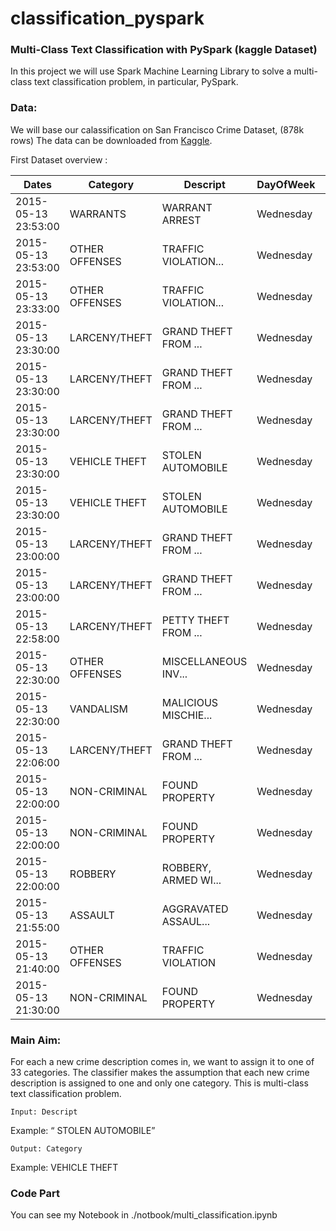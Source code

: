# classification_pyspark

### Multi-Class Text Classification with PySpark (kaggle Dataset)


In this project we will use Spark Machine Learning Library to solve a multi-class text classification problem, in particular, PySpark.

### Data:
We will base our calassification on San Francisco Crime Dataset, (878k rows) The data can be downloaded from [Kaggle](https://www.kaggle.com/c/sf-crime/data).

First Dataset overview : 


|              Dates|      Category|            Descript|DayOfWeek|PdDistrict|    Resolution|             Address|                  X|                 Y|
|-------------------|--------------|--------------------|---------|----------|--------------|--------------------|-------------------|------------------|
|2015-05-13 23:53:00|      WARRANTS|      WARRANT ARREST|Wednesday|  NORTHERN|ARREST, BOOKED|  OAK ST / LAGUNA ST|  -122.425891675136|  37.7745985956747|
|2015-05-13 23:53:00|OTHER OFFENSES|TRAFFIC VIOLATION...|Wednesday|  NORTHERN|ARREST, BOOKED|  OAK ST / LAGUNA ST|  -122.425891675136|  37.7745985956747|
|2015-05-13 23:33:00|OTHER OFFENSES|TRAFFIC VIOLATION...|Wednesday|  NORTHERN|ARREST, BOOKED|VANNESS AV / GREE...|   -122.42436302145|  37.8004143219856|
|2015-05-13 23:30:00| LARCENY/THEFT|GRAND THEFT FROM ...|Wednesday|  NORTHERN|          NONE|1500 Block of LOM...|-122.42699532676599| 37.80087263276921|
|2015-05-13 23:30:00| LARCENY/THEFT|GRAND THEFT FROM ...|Wednesday|      PARK|          NONE|100 Block of BROD...|  -122.438737622757|37.771541172057795|
|2015-05-13 23:30:00| LARCENY/THEFT|GRAND THEFT FROM ...|Wednesday| INGLESIDE|          NONE| 0 Block of TEDDY AV|-122.40325236121201|   37.713430704116|
|2015-05-13 23:30:00| VEHICLE THEFT|   STOLEN AUTOMOBILE|Wednesday| INGLESIDE|          NONE| AVALON AV / PERU AV|  -122.423326976668|  37.7251380403778|
|2015-05-13 23:30:00| VEHICLE THEFT|   STOLEN AUTOMOBILE|Wednesday|   BAYVIEW|          NONE|KIRKWOOD AV / DON...|  -122.371274317441|  37.7275640719518|
|2015-05-13 23:00:00| LARCENY/THEFT|GRAND THEFT FROM ...|Wednesday|  RICHMOND|          NONE|600 Block of 47TH AV|  -122.508194031117|37.776601260681204|
|2015-05-13 23:00:00| LARCENY/THEFT|GRAND THEFT FROM ...|Wednesday|   CENTRAL|          NONE|JEFFERSON ST / LE...|  -122.419087676747|  37.8078015516515|
|2015-05-13 22:58:00| LARCENY/THEFT|PETTY THEFT FROM ...|Wednesday|   CENTRAL|          NONE|JEFFERSON ST / LE...|  -122.419087676747|  37.8078015516515|
|2015-05-13 22:30:00|OTHER OFFENSES|MISCELLANEOUS INV...|Wednesday|   TARAVAL|          NONE|0 Block of ESCOLT...|  -122.487983072777|37.737666654332706|
|2015-05-13 22:30:00|     VANDALISM|MALICIOUS MISCHIE...|Wednesday|TENDERLOIN|          NONE|  TURK ST / JONES ST|-122.41241426358101|  37.7830037964534|
|2015-05-13 22:06:00| LARCENY/THEFT|GRAND THEFT FROM ...|Wednesday|  NORTHERN|          NONE|FILLMORE ST / GEA...|  -122.432914603494|  37.7843533426568|
|2015-05-13 22:00:00|  NON-CRIMINAL|      FOUND PROPERTY|Wednesday|   BAYVIEW|          NONE|200 Block of WILL...|  -122.397744427103|  37.7299346936044|
|2015-05-13 22:00:00|  NON-CRIMINAL|      FOUND PROPERTY|Wednesday|   BAYVIEW|          NONE|0 Block of MENDEL...|-122.38369150395901|  37.7431890419965|
|2015-05-13 22:00:00|       ROBBERY|ROBBERY, ARMED WI...|Wednesday|TENDERLOIN|          NONE|  EDDY ST / JONES ST|  -122.412597377187|37.783932027727296|
|2015-05-13 21:55:00|       ASSAULT|AGGRAVATED ASSAUL...|Wednesday| INGLESIDE|          NONE|GODEUS ST / MISSI...|  -122.421681531572|  37.7428222004845|
|2015-05-13 21:40:00|OTHER OFFENSES|   TRAFFIC VIOLATION|Wednesday|   BAYVIEW|ARREST, BOOKED|MENDELL ST / HUDS...|-122.38640086995301|   37.738983491072|
|2015-05-13 21:30:00|  NON-CRIMINAL|      FOUND PROPERTY|Wednesday|TENDERLOIN|          NONE|100 Block of JONE...|  -122.412249767634|   37.782556330202|

### Main Aim: 

For each a new crime description comes in, we want to assign it to one of 33 categories. The classifier makes the assumption that each new crime description is assigned to one and only one category. This is multi-class text classification problem.

    Input: Descript

Example: “ STOLEN AUTOMOBILE”

    Output: Category

Example: VEHICLE THEFT

### Code Part

You can see my Notebook in ./notbook/multi_classification.ipynb


